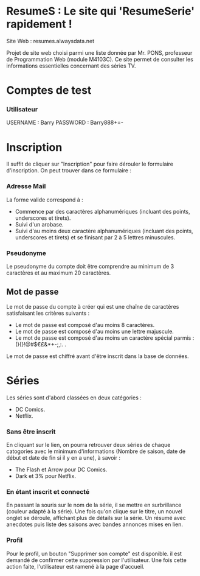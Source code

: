 # ResumeS : Le site qui 'ResumeSerie' rapidement !
Site Web : resumes.alwaysdata.net

Projet de site web choisi parmi une liste donnée par Mr. PONS, professeur de Programmation Web (module M4103C).
Ce site permet de consulter les informations essentielles concernant des séries TV.

# Comptes de test
### Utilisateur

USERNAME : Barry
PASSWORD : Barry888+=-

# Inscription

Il suffit de cliquer sur "Inscription" pour faire dérouler le formulaire d'inscription. On peut trouver dans ce formulaire :

### Adresse Mail

La forme valide correspond à :
- Commence par des caractères alphanumériques (incluant des points, underscores et tirets).
- Suivi d'un arobase.
- Suivi d'au moins deux caractère alphanumériques (incluant des points, underscores et tirets) et se finisant par 2 à 5 lettres minuscules.

### Pseudonyme

Le pseudonyme du compte doit être comprendre au minimum de 3 caractères et au maximum 20 caractères.

## Mot de passe

Le mot de passe du compte à créer qui est une chaîne de caractères satisfaisant les critères suivants :

- Le mot de passe est composé d'au moins 8 caractères.
- Le mot de passe est composé d'au moins une lettre majuscule.
- Le mot de passe est composé d'au moins un caractère spécial parmis : (){}!@#$€£&*+-;,:. .

Le mot de passe est chiffré avant d'être inscrit dans la base de données.

# Séries

Les séries sont d'abord classées en deux catégories :
- DC Comics.
- Netflix.

### Sans être inscrit
En cliquant sur le lien, on pourra retrouver deux séries de chaque catogories avec le minimum d'informations (Nombre de saison, date de début et date de fin si il y en a une), à savoir :
- The Flash et Arrow pour DC Comics.
- Dark et 3% pour Netflix.

### En étant inscrit et connecté

En passant la souris sur le nom de la série, il se mettre en surbrillance (couleur adapté à la série).
Une fois qu'on clique sur le titre, un nouvel onglet se déroule, affichant plus de détails sur la série.
Un résumé avec anecdotes puis liste des saisons avec bandes annonces mises en lien.

### Profil

Pour le profil, un bouton "Supprimer son compte" est disponible. il est demandé de confirmer cette suppression par l'utilisateur.
Une fois cette action faite, l'utilisateur est ramené à la page d'accueil.
